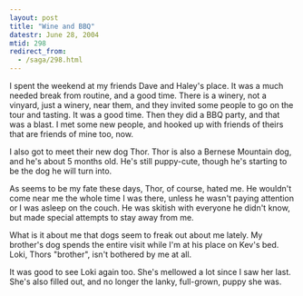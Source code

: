 ```yaml
---
layout: post
title: "Wine and BBQ"
datestr: June 28, 2004
mtid: 298
redirect_from:
  - /saga/298.html
---
```


I spent the weekend at my friends Dave and Haley's place.  It was a much needed break from routine, and a good time.  There is a winery, not a vinyard, just a winery, near them, and they invited some people to go on the tour and tasting.  It was a good time. Then they did a BBQ party, and that was a blast. I met some new people, and hooked up with friends of theirs that are friends of mine too, now.

I also got to meet their new dog Thor.  Thor is also a Bernese Mountain dog, and he's about 5 months old.  He's still puppy-cute, though he's starting to be the dog he will turn into.

As seems to be my fate these days, Thor, of course, hated me.  He wouldn't come near me the whole time I was there, unless he wasn't paying attention or I was asleep on the couch.  He was skitish with everyone he didn't know, but made special attempts to stay away from me.

What is it about me that dogs seem to freak out about me lately.  My brother's dog spends the entire visit while I'm at his place on Kev's bed.  Loki, Thors "brother", isn't bothered by me at all.

It was good to see Loki again too. She's mellowed a lot since I saw her last.  She's also filled out, and no longer the lanky, full-grown, puppy she was.

